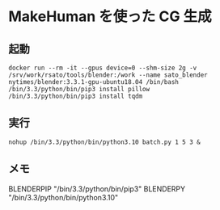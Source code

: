 # MakeHuman を使った CG 生成

## 起動

```shell
docker run --rm -it --gpus device=0 --shm-size 2g -v /srv/work/rsato/tools/blender:/work --name sato_blender nytimes/blender:3.3.1-gpu-ubuntu18.04 /bin/bash
/bin/3.3/python/bin/pip3 install pillow
/bin/3.3/python/bin/pip3 install tqdm
```

## 実行

```shell
nohup /bin/3.3/python/bin/python3.10 batch.py 1 5 3 &
```

## メモ

BLENDERPIP "/bin/3.3/python/bin/pip3"
BLENDERPY "/bin/3.3/python/bin/python3.10"
